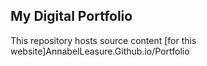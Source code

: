 ## My Digital Portfolio 
This repository hosts source content [for this website]AnnabelLeasure.Github.io/Portfolio

